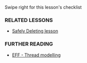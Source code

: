 [Title]: # (¿Y ahora qué?)
[Difficulty]: # (Principiante)
[Order]: # (0)

Swipe right for this lesson's checklist

### RELATED LESSONS

*   [Safely Deleting lesson](umbrella://lesson/safely-deleting)

### FURTHER READING

*   [EFF - Thread modelling](https://ssd.eff.org/en/module/introduction-threat-modeling)